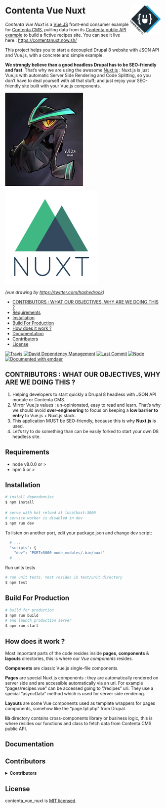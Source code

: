 <!--
  This file was generated by emdaer

  Its template can be found at .emdaer/README.emdaer.md
-->

<!--
  emdaerHash:52e61ec708edf8ac8faca29eab081f00
-->

<h1 id="contenta-vue-nuxt-img-align-right-src-logo-svg-alt-contenta-logo-title-contenta-logo-width-100-">Contenta Vue Nuxt <img align="right" src="./logo.svg" alt="Contenta logo" title="Contenta logo" width="100"></h1>
<p><em>Contenta Vue Nuxt</em> is a <a href="https://vuejs.org">Vue.JS</a> front-end consumer example for <a href="http://www.contentacms.org/">Contenta CMS</a>, pulling data from its <a href="https://live-contentacms.pantheonsite.io/api">Contenta public API example</a> to build a fictive recipes site. You can see it live here : <a href="https://contentanuxt.now.sh/">https://contentanuxt.now.sh/</a></p>
<p>This project helps you to start a decoupled Drupal 8 website with JSON API and Vue.js, with a concrete and simple example.</p>
<p><strong>We strongly believe than a good headless Drupal has to be SEO-friendly and fast</strong>. That’s why we are using the awesome <a href="https://nuxtjs.org/">Nuxt.js</a> : Nuxt.js is just Vue.js with automatic Server Side Rendering and Code Splitting, so you don’t have to deal yourself with all that stuff; and just enjoy your SEO-friendly site built with your Vue.js components.</p>
<p><img src="./.emdaer/docs/assets/icon-vue.jpg" alt="Vue"></p>
<p><img src="./.emdaer/docs/assets/icon-nuxt.png" alt="Nuxt"></p>

<p><em>(vue drawing by <a href="https://twitter.com/hashedrock">https://twitter.com/hashedrock</a>)</em></p>
<!-- toc -->
<ul>
<li><a href="#contributors--what-our-objectives-why-are-we-doing-this-">CONTRIBUTORS : WHAT OUR OBJECTIVES, WHY ARE WE DOING THIS ?</a></li>
<li><a href="#requirements">Requirements</a></li>
<li><a href="#installation">Installation</a></li>
<li><a href="#build-for-production">Build For Production</a></li>
<li><a href="#how-does-it-work-">How does it work ?</a></li>
<li><a href="#documentation">Documentation</a></li>
<li><a href="#contributors">Contributors</a></li>
<li><a href="#license">License</a></li>
</ul>
<!-- tocstop -->
<p><a href="https://travis-ci.org/contentacms/contenta_vue_nuxt/"><img src="https://img.shields.io/travis/contentacms/contenta_vue_nuxt.svg?style=flat-square" alt="Travis"></a> <a href="https://david-dm.org/contentacms/contenta_vue_nuxt"><img src="https://img.shields.io/david/contentacms/contenta_vue_nuxt.svg?style=flat-square" alt="David Dependency Management"></a> <a href="https://github.com/contentacms/contenta_vue_nuxt"><img src="https://img.shields.io/github/last-commit/contentacms/contenta_vue_nuxt.svg?style=flat-square" alt="Last Commit"></a> <a href="http://npmjs.com/package/@contentacms/contenta_vue_nuxt"><img src="https://img.shields.io/node/v/@contentacms/contenta_vue_nuxt.svg?style=flat-square" alt="Node"></a> <a href="https://github.com/emdaer/emdaer"><img src="https://img.shields.io/badge/📓-documented%20with%20emdaer-F06632.svg?style=flat-square" alt="Documented with emdaer"></a></p>
<h2 id="contributors-what-our-objectives-why-are-we-doing-this-">CONTRIBUTORS : WHAT OUR OBJECTIVES, WHY ARE WE DOING THIS ?</h2>
<ol>
<li>Helping developers to start quickly a Drupal 8 headless with JSON API module or Contenta CMS.</li>
<li>Mirror Vue.js values : un-opinionated, easy to read and learn. That’s why we should avoid <strong>over-engineering</strong> to focus on keeping a <strong>low barrier to entry</strong> to Vue.js + Nuxt.js stack.</li>
<li>This application MUST be SEO-friendly, because this is why <strong>Nuxt.js</strong> is used.</li>
<li>Let’s try to do something than can be easily forked to start your own D8 headless site.</li>
</ol>
<h2 id="requirements">Requirements</h2>
<ul>
<li>node v8.0.0 or &gt;</li>
<li>npm 5 or &gt;</li>
</ul>
<h2 id="installation">Installation</h2>

```bash
# install dependencies
$ npm install

# serve with hot reload at localhost:3000
# service worker is disabled in dev
$ npm run dev
```
<p>To listen on another port, edit your package.json and change dev script:</p>

```bash
  # ...
  "scripts": {
    "dev": "PORT=5000 node_modules/.bin/nuxt"
  # ...
```
<p>Run units tests</p>

```bash
# run unit tests. test resides in test/unit directory
$ npm test
```
<h2 id="build-for-production">Build For Production</h2>

```bash
# build for production
$ npm run build
# and launch production server
$ npm run start
```
<h2 id="how-does-it-work-">How does it work ?</h2>
<p>Most important parts of the code resides inside <strong>pages</strong>, <strong>components</strong> &amp; <strong>layouts</strong> directories, this is where our <em>Vue components</em> resides.</p>
<p><strong>Components</strong> are classic Vue.js single-file components.</p>
<p><strong>Pages</strong> are special Nuxt.js components : they are automatically rendered on server side and are accessible automatically via an url. For example “pages/recipes.vue” can be accessed going to “/recipes” uri. They use a special “asyncData” method which is used for server side rendering.</p>
<p><strong>Layouts</strong> are some Vue components used as template wrappers for pages components, somehow like the “page.tpl.php” from Drupal.</p>
<p><strong>lib</strong> directory contains cross-components library or business logic, this is where resides our functions and class to fetch data from Contenta CMS public API.</p>
<h2 id="documentation">Documentation</h2>
<!-- Generated by documentation.js. Update this documentation by updating the source code. -->
<h2 id="contributors">Contributors</h2>
<details>
<summary><strong>Contributors</strong></summary><br>
&lt;a title=”Dev React Vue, Node @ <a href="https://yineo.fr">https://yineo.fr</a>. Membre  “Happy dev Nantes” : <a href="https://www.happy-dev-nantes.fr/&quot;">https://www.happy-dev-nantes.fr/&quot;</a> href=”<a href="https://github.com/nyl-auster&quot;&gt;">https://github.com/nyl-auster&quot;&gt;</a>
  <img align="left" src="https://avatars0.githubusercontent.com/u/335495?s=24">

<strong>Yann</strong>
<br><br>
<a title="Engineer and programmer focused on online applications." href="https://github.com/e0ipso">
  <img align="left" src="https://avatars0.githubusercontent.com/u/1140906?s=24">
</a>
<strong>Mateu Aguiló Bosch</strong>
<br><br>
</details>

<h2 id="license">License</h2>
<p>contenta_vue_nuxt is <a href="./LICENSE">MIT licensed</a>.</p>
